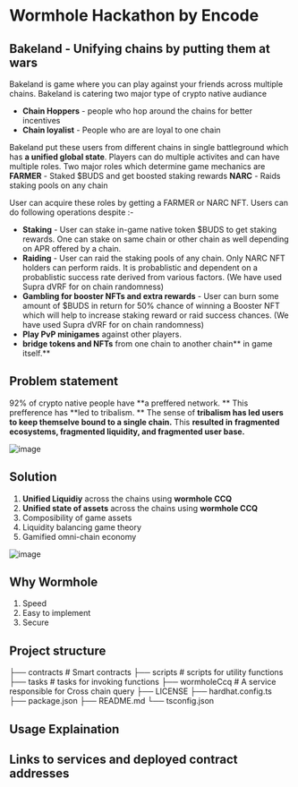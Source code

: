 # Wormhole Hackathon by Encode
  
## Bakeland - Unifying chains by putting them at wars
Bakeland is game where you can play against your friends across multiple chains. Bakeland is catering two major type of crypto native audiance
  - **Chain Hoppers** - people who hop around the chains for better incentives
  - **Chain loyalist** - People who are are loyal to one chain

Bakeland put these users from different chains in single battleground which has **a unified global state**. Players can do multiple activites and can have multiple roles. Two major roles which determine game mechanics are
  **FARMER** - Staked $BUDS and get boosted staking rewards
  **NARC** - Raids staking pools on any chain
  
User can acquire these roles by getting a FARMER or NARC NFT. Users can do following operations despite :-
  - **Staking** - User can stake in-game native token $BUDS to get staking rewards. One can stake on same chain or other chain as well depending on APR           offered by a chain.
  - **Raiding** - User can raid the staking pools of any chain. Only NARC NFT holders can perform raids. It is probablistic and dependent on a probablistic       success rate derived from various factors. (We have used Supra dVRF for on chain randomness)
  - **Gambling for booster NFTs and extra rewards** - User can burn some amount of $BUDS in return for 50% chance of winning a Booster NFT which will help       to increase staking reward or raid success chances. (We have used Supra dVRF for on chain randomness)
  - **Play PvP minigames** against other players.
  - **bridge tokens and NFTs** from one chain to another chain** in game itself.**
  
## Problem statement 
  92% of crypto native people have **a preffered network. **
  This prefference has **led to tribalism. **
  The sense of **tribalism has led users to keep themselve bound to a single chain.** 
  This **resulted in** **fragmented ecosystems, fragmented liquidity, and fragmented user base.**  

  ![image](https://github.com/user-attachments/assets/cd3705f6-3f35-41f6-b518-aa9eb93e0916)

  
## Solution
  1. **Unified Liquidiy** across the chains using **wormhole CCQ**
  2. **Unified state of assets** across the chains using **wormhole CCQ**
  3. Composibility of game assets
  4. Liquidity balancing game theory
  5. Gamified omni-chain economy

  ![image](https://github.com/user-attachments/assets/ca488a8d-f565-472d-b7bc-2d3e6fb2ffa6)

## Why Wormhole
  1. Speed
  2. Easy to implement
  3. Secure

## Project structure
  ├── contracts                 # Smart contracts
  ├── scripts                   # scripts for utility functions
  ├── tasks                     # tasks for invoking functions
  ├── wormholeCcq               # A service responsible for Cross chain query 
  ├── LICENSE
  ├── hardhat.config.ts  
  ├── package.json
  ├── README.md
  └── tsconfig.json

## Usage Explaination

## Links to services and deployed contract addresses
